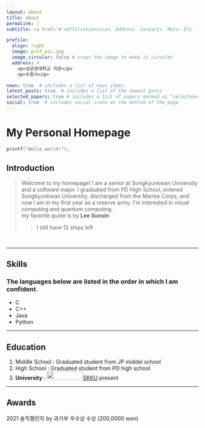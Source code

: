 ```yaml
---
layout: about
title: about
permalink: /
subtitle: <a href='#'>Affiliations</a>. Address. Contacts. Moto. Etc.

profile:
  align: right
  image: prof_pic.jpg
  image_circular: false # crops the image to make it circular
  address: >
    <p>성균관대학교 지관</p>
    <p>수원시</p>

news: true  # includes a list of news items
latest_posts: true  # includes a list of the newest posts
selected_papers: true # includes a list of papers marked as "selected={true}"
social: true  # includes social icons at the bottom of the page
---
```


# My Personal Homepage
```C
printf("Hello world!");
```
## Introduction
> Welcome to my homepage! I am a senior at Sungkyunkwan University and a software major. I graduated from PD High School, entered Sungkyunkwan University, discharged from the Marine Corps, and now I am in my first year as a reserve army. I'm interested in visual computing and quantum computing.
\
my favorite quote is by __Lee Sunsin__
>> I still have 12 ships left

<br>

____
## Skills
### The languages below are listed in the order in which I am confident.
* C
* C++
* Java
* Python
***
## Education
1. Middle School : Graduated student from JP middel school
2. High School : Graduated student from PD high school
3. **University** : <img src="/logo.png" width="95px" height="22px">[SKKU](https://skku.edu "SKKU homepage") present
---
## Awards
2021 솔직챌린지 by 과기부 우수상 수상 (200,0000 won)
